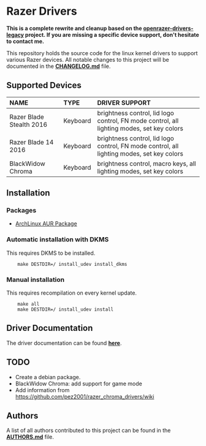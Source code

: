 # Razer Drivers

**This is a complete rewrite and cleanup based on the [openrazer-drivers-legacy](https://github.com/openrazer/openrazer-drivers-legacy) project. If you are missing a specific device support, don't hesitate to contact me.**

This repository holds the source code for the linux kernel drivers to support various Razer devices.
All notable changes to this project will be documented in the **[CHANGELOG.md](CHANGELOG.md)** file.


## Supported Devices

| NAME                     | TYPE     | DRIVER SUPPORT                                                                            |
|:-------------------------|:---------|:------------------------------------------------------------------------------------------|
| Razer Blade Stealth 2016 | Keyboard | brightness control, lid logo control, FN mode control, all lighting modes, set key colors |
| Razer Blade 14 2016      | Keyboard | brightness control, lid logo control, FN mode control, all lighting modes, set key colors |
| BlackWidow Chroma        | Keyboard | brightness control, macro keys, all lighting modes, set key colors                        |


## Installation

### Packages

- [ArchLinux AUR Package](https://aur.archlinux.org/packages/openrazer-drivers-dkms/)

### Automatic installation with DKMS

This requires DKMS to be installed.

```
    make DESTDIR=/ install_udev install_dkms
```

### Manual installation

This requires recompilation on every kernel update.

```
    make all
    make DESTDIR=/ install_udev install
```


## Driver Documentation

The driver documentation can be found **[here](Documentation/sysfs-driver-hid-razer)**.


## TODO

- Create a debian package.
- BlackWidow Chroma: add support for game mode
- Add information from https://github.com/pez2001/razer_chroma_drivers/wiki


## Authors

A list of all authors contributed to this project can be found in the **[AUTHORS.md](AUTHORS.md)** file.
